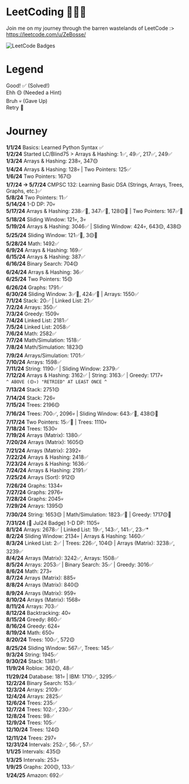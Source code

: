 # LeetCoding 🧑🏻‍💻
Join me on my journey through the barren wastelands of LeetCode :>\
https://leetcode.com/u/ZeBosse/

<img src="https://leetcode-badge-showcase.vercel.app/api?username=ZeBosse&theme=dark&animated=true" alt="LeetCode Badges"/>

# Legend
Good! ✅ (Solved!)\
Ehh 🟡 (Needed a Hint)\
Bruh 💀 (Gave Up)\
Retry 🔁

# Journey
**1/1/24** Basics: Learned Python Syntax ✅\
**1/2/24** Started LC/Blind75 > Arrays & Hashing: 1✅, 49✅, 217✅, 249✅\
**1/3/24** Arrays & Hashing: 238💀, 347🟡\
**1/4/24** Arrays & Hashing: 128💀 | Two Pointers: 125✅\
**1/6/24** Two Pointers: 167🟡\
**1/7/24 -> 5/7/24** CMPSC 132: Learning Basic DSA (Strings, Arrays, Trees, Graphs, etc.)✅\
**5/8/24** Two Pointers: 11✅\
**5/14/24** 1-D DP: 70💀\
**5/17/24** Arrays & Hashing: 238✅🔁, 347✅🔁, 128🟡🔁 | Two Pointers: 167✅🔁\
**5/18/24** Sliding Window: 121💀, 3💀\
**5/19/24** Arrays & Hashing: 3046✅ | Sliding Window: 424💀, 643🟡, 438🟡\
**5/25/24** Sliding Window: 121✅🔁, 3🟡🔁\
**5/28/24** Math: 1492✅\
**6/9/24** Arrays & Hashing: 169✅\
**6/15/24** Arrays & Hashing: 387✅\
**6/16/24** Binary Search: 704🟡\
**6/24/24** Arrays & Hashing: 36✅\
**6/25/24** Two Pointers: 15🟡\
**6/26/24** Graphs: 1791✅\
**6/30/24** Sliding Window: 3✅🔁, 424✅🔁 | Arrays: 1550✅\
**7/1/24** Stack: 20✅ | Linked List: 21✅\
**7/2/24** Arrays: 350✅\
**7/3/24** Greedy: 1509💀\
**7/4/24** Linked List: 2181✅\
**7/5/24** Linked List: 2058✅\
**7/6/24** Math: 2582✅\
**7/7/24** Math/Simulation: 1518✅\
**7/8/24** Math/Simulation: 1823🟡\
**7/9/24** Arrays/Simulation: 1701✅\
**7/10/24** Arrays: 1598✅\
**7/11/24** String: 1190✅ | Sliding Window: 2379✅\
**7/12/24** Arrays & Hashing: 3162✅ | String: 3163✅ | Greedy: 1717💀\
`^ ABOVE (🟡💀) "RETRIED" AT LEAST ONCE ^`\
**7/13/24** Stack: 2751🟡\
**7/14/24** Stack: 726💀\
**7/15/24** Trees: 2196🟡\
**7/16/24** Trees: 700✅, 2096💀 | Sliding Window: 643✅🔁, 438🟡🔁\
**7/17/24** Two Pointers: 15✅🔁 | Trees: 1110💀\
**7/18/24** Trees: 1530💀\
**7/19/24** Arrays (Matrix): 1380✅\
**7/20/24** Arrays (Matrix): 1605🟡\
**7/21/24** Arrays (Matrix): 2392💀\
**7/22/24** Arrays & Hashing: 2418✅\
**7/23/24** Arrays & Hashing: 1636✅\
**7/24/24** Arrays & Hashing: 2191✅\
**7/25/24** Arrays (Sort): 912🟡\
**7/26/24** Graphs: 1334💀\
**7/27/24** Graphs: 2976💀\
**7/28/24** Graphs: 2045💀\
**7/29/24** Arrays: 1395🟡\
**7/30/24** String: 1653🟡 | Math/Simulation: 1823✅🔁 | Greedy: 1717🟡🔁\
**7/31/24** (🥳 Jul24 Badge) 1-D DP: 1105💀\
**8/1/24** Arrays: 2678✅ | Linked List: 19✅, 143✅, 141✅, 23✅*\
**8/2/24** Sliding Window: 2134💀 | Arrays & Hashing: 1460✅\
**8/3/24** Linked List: 2✅ | Trees: 226✅, 104🟡 | Arrays (Matrix): 3238✅, 3239✅\
**8/4/24** Arrays (Matrix): 3242✅, Arrays: 1508✅\
**8/5/24** Arrays: 2053✅ | Binary Search: 35✅ | Greedy: 3016✅\
**8/6/24** Math: 273💀\
**8/7/24** Arrays (Matrix): 885💀\
**8/8/24** Arrays (Matrix): 840🟡\
**8/9/24** Arrays (Matrix): 959💀\
**8/10/24** Arrays (Matrix): 1568💀\
**8/11/24** Arrays: 703✅\
**8/12/24** Backtracking: 40💀\
**8/15/24** Greedy: 860✅\
**8/16/24** Greedy: 624💀\
**8/19/24** Math: 650💀\
**8/20/24** Trees: 100✅, 572🟡\
**8/25/24** Sliding Window: 567✅, Trees: 145✅\
**9/3/24** String: 1945✅\
**9/30/24** Stack: 1381✅\
**11/9/24** Roblox: 362🟡, 48✅\
**11/29/24** Database: 181💀 | IBM: 1710✅, 3295✅\
**12/2/24** Binary Search: 153✅\
**12/3/24** Arrays: 2109✅\
**12/4/24** Arrays: 2825✅\
**12/6/24** Trees: 235✅\
**12/7/24** Trees: 102✅, 230✅\
**12/8/24** Trees: 98✅\
**12/9/24** Trees: 105✅\
**12/10/24** Trees: 124🟡\
**12/11/24** Trees: 297💀\
**12/31/24** Intervals: 252✅, 56✅, 57✅\
**1/1/25** Intervals: 435🟡\
**1/3/25** Intervals: 253💀\
**1/9/25** Graphs: 200🟡, 133✅\
**1/24/25** Amazon: 692✅
